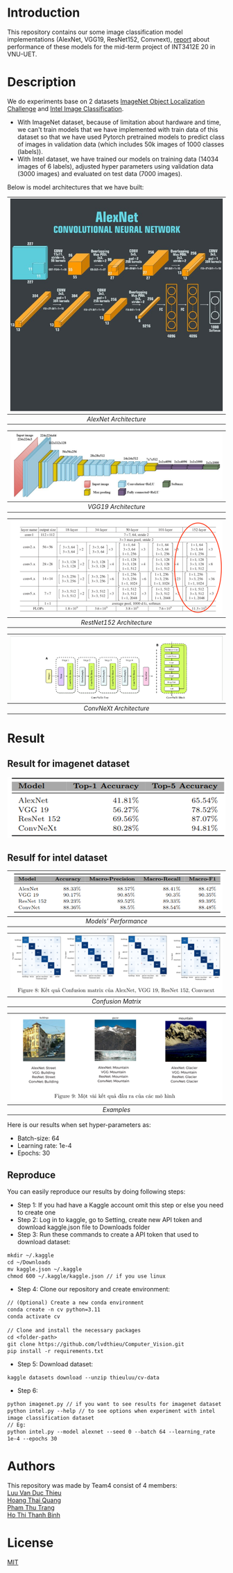 # Introduction
This repository contains our some image classification model implementations (AlexNet, VGG19, ResNet152, Convnext), [report](Report.pdf) about performance of these models for the mid-term project of INT3412E 20 in VNU-UET.
# Description
We do experiments base on 2 datasets [ImageNet Object Localization Challenge](https://www.kaggle.com/competitions/imagenet-object-localization-challenge/data) and [Intel Image Classification](https://www.kaggle.com/datasets/puneet6060/intel-image-classification).  
* With ImageNet dataset, because of limitation about hardware and time, we can't train models that we have implemented with train data of this dataset so that we have used Pytorch pretrained models to predict class of images in validation data (which includes 50k images of 1000 classes (labels)). 
* With Intel dataset, we have trained our models on training data (14034 images of 6 labels), adjusted hyper parameters using validation data (3000 images) and evaluated on test data (7000 images).  

Below is model architectures that we have built:

| ![AlexNet Architecture](images/alexnet.png) |
|:--:|
|*AlexNet Architecture*|

| ![VGG19 Architecture](images/vgg19.png)|
|:--:|
|*VGG19 Architecture*|

| ![Resnet152 Architecture](images/resnet152.png) |
|:--:|
|*RestNet152 Architecture*|

| ![ConvNeXt Architecture](images/convnext.png) |
|:--:|
|*ConvNeXt Architecture*|
# Result
## Result for imagenet dataset
![ImageNet Result](images/imagenet.png)
## Resulf for intel dataset
|![Intel Result](images/intel.png)|
|:--:|
|*Models' Performance*|

|![Confusion Matrix](images/confusion_matrix.png)|
|:--:|
|*Confusion Matrix*|

|![Examples](images/examples.png)|
|:--:|
|*Examples*|

Here is our results when set hyper-parameters as:  
* Batch-size: 64
* Learning rate: 1e-4
* Epochs: 30

## Reproduce
You can easily reproduce our results by doing following steps:
* Step 1: If you had have a Kaggle account omit this step or else you need to create one
* Step 2: Log in to kaggle, go to Setting, create new API token and download kaggle.json file to Downloads folder
* Step 3: Run these commands to create a API token that used to download dataset:
```
mkdir ~/.kaggle
cd ~/Downloads
mv kaggle.json ~/.kaggle
chmod 600 ~/.kaggle/kaggle.json // if you use linux
```
* Step 4: Clone our repository and create environment:
```
// (Optional) Create a new conda environment
conda create -n cv python=3.11
conda activate cv

// Clone and install the necessary packages
cd <folder-path>
git clone https://github.com/lvdthieu/Computer_Vision.git
pip install -r requirements.txt
```
* Step 5: Download dataset:
```
kaggle datasets download --unzip thieuluu/cv-data
```
* Step 6: 
```
python imagenet.py // if you want to see results for imagenet dataset  
python intel.py --help // to see options when experiment with intel image classification dataset
// Eg:
python intel.py --model alexnet --seed 0 --batch 64 --learning_rate 1e-4 --epochs 30
```

# Authors
This repository was made by Team4 consist of 4 members:  
[Luu Van Duc Thieu](https://github.com/lvdthieu)  
[Hoang Thai Quang](https://github.com/htwuto)  
[Pham Thu Trang](https://github.com/ThuTrang513)  
[Ho Thi Thanh Binh](https://github.com/fivontwov)  
# License
[MIT](https://choosealicense.com/licenses/mit/)


